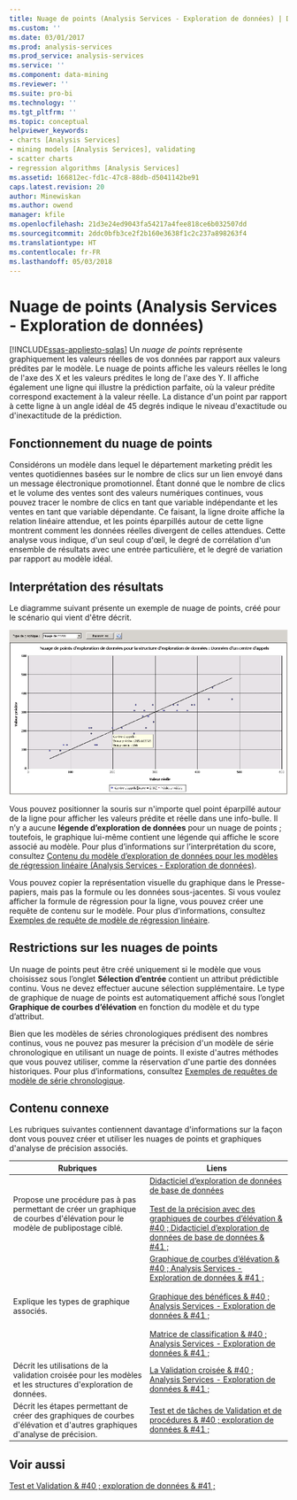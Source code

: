 ```yaml
---
title: Nuage de points (Analysis Services - Exploration de données) | Documents Microsoft
ms.custom: ''
ms.date: 03/01/2017
ms.prod: analysis-services
ms.prod_service: analysis-services
ms.service: ''
ms.component: data-mining
ms.reviewer: ''
ms.suite: pro-bi
ms.technology: ''
ms.tgt_pltfrm: ''
ms.topic: conceptual
helpviewer_keywords:
- charts [Analysis Services]
- mining models [Analysis Services], validating
- scatter charts
- regression algorithms [Analysis Services]
ms.assetid: 166812ec-fd1c-47c8-88db-d5041142be91
caps.latest.revision: 20
author: Minewiskan
ms.author: owend
manager: kfile
ms.openlocfilehash: 21d3e24ed9043fa54217a4fee818ce6b032507dd
ms.sourcegitcommit: 2ddc0bfb3ce2f2b160e3638f1c2c237a898263f4
ms.translationtype: HT
ms.contentlocale: fr-FR
ms.lasthandoff: 05/03/2018
---
```

# <a name="scatter-plot-analysis-services---data-mining"></a>Nuage de points (Analysis Services - Exploration de données)
[!INCLUDE[ssas-appliesto-sqlas](../../includes/ssas-appliesto-sqlas.md)]
  Un *nuage de points* représente graphiquement les valeurs réelles de vos données par rapport aux valeurs prédites par le modèle. Le nuage de points affiche les valeurs réelles le long de l'axe des X et les valeurs prédites le long de l'axe des Y. Il affiche également une ligne qui illustre la prédiction parfaite, où la valeur prédite correspond exactement à la valeur réelle. La distance d'un point par rapport à cette ligne à un angle idéal de 45 degrés indique le niveau d'exactitude ou d'inexactitude de la prédiction.  
  
## <a name="understanding-the-scatter-plot"></a>Fonctionnement du nuage de points  
 Considérons un modèle dans lequel le département marketing prédit les ventes quotidiennes basées sur le nombre de clics sur un lien envoyé dans un message électronique promotionnel. Étant donné que le nombre de clics et le volume des ventes sont des valeurs numériques continues, vous pouvez tracer le nombre de clics en tant que variable indépendante et les ventes en tant que variable dépendante. Ce faisant, la ligne droite affiche la relation linéaire attendue, et les points éparpillés autour de cette ligne montrent comment les données réelles divergent de celles attendues. Cette analyse vous indique, d'un seul coup d'œil, le degré de corrélation d'un ensemble de résultats avec une entrée particulière, et le degré de variation par rapport au modèle idéal.  
  
## <a name="interpreting-the-results"></a>Interprétation des résultats  
 Le diagramme suivant présente un exemple de nuage de points, créé pour le scénario qui vient d'être décrit.  
  
 ![exemple d’un nuage de points pour régression linéaire](../../analysis-services/data-mining/media/scatterplot-callctr.gif "exemple d’un nuage de points pour régression linéaire")  
  
 Vous pouvez positionner la souris sur n'importe quel point éparpillé autour de la ligne pour afficher les valeurs prédite et réelle dans une info-bulle. Il n’y a aucune **légende d’exploration de données** pour un nuage de points ; toutefois, le graphique lui-même contient une légende qui affiche le score associé au modèle. Pour plus d’informations sur l’interprétation du score, consultez [Contenu du modèle d’exploration de données pour les modèles de régression linéaire &#40;Analysis Services - Exploration de données&#41;](../../analysis-services/data-mining/mining-model-content-for-linear-regression-models-analysis-services-data-mining.md).  
  
 Vous pouvez copier la représentation visuelle du graphique dans le Presse-papiers, mais pas la formule ou les données sous-jacentes. Si vous voulez afficher la formule de régression pour la ligne, vous pouvez créer une requête de contenu sur le modèle. Pour plus d’informations, consultez [Exemples de requête de modèle de régression linéaire](../../analysis-services/data-mining/linear-regression-model-query-examples.md).  
  
## <a name="restrictions-on-scatter-plots"></a>Restrictions sur les nuages de points  
 Un nuage de points peut être créé uniquement si le modèle que vous choisissez sous l’onglet **Sélection d’entrée** contient un attribut prédictible continu. Vous ne devez effectuer aucune sélection supplémentaire. Le type de graphique de nuage de points est automatiquement affiché sous l’onglet **Graphique de courbes d’élévation** en fonction du modèle et du type d’attribut.  
  
 Bien que les modèles de séries chronologiques prédisent des nombres continus, vous ne pouvez pas mesurer la précision d'un modèle de série chronologique en utilisant un nuage de points. Il existe d'autres méthodes que vous pouvez utiliser, comme la réservation d'une partie des données historiques. Pour plus d’informations, consultez [Exemples de requêtes de modèle de série chronologique](../../analysis-services/data-mining/time-series-model-query-examples.md).  
  
## <a name="related-content"></a>Contenu connexe  
 Les rubriques suivantes contiennent davantage d'informations sur la façon dont vous pouvez créer et utiliser les nuages de points et graphiques d'analyse de précision associés.  
  
|Rubriques|Liens|  
|------------|-----------|  
|Propose une procédure pas à pas permettant de créer un graphique de courbes d'élévation pour le modèle de publipostage ciblé.|[Didacticiel d’exploration de données de base de données](http://msdn.microsoft.com/library/6602edb6-d160-43fb-83c8-9df5dddfeb9c)<br /><br /> [Test de la précision avec des graphiques de courbes d’élévation & #40 ; Didacticiel d’exploration de données de base de données & #41 ;](http://msdn.microsoft.com/library/822d414b-4a39-473f-80c3-53476e30655a)|  
|Explique les types de graphique associés.|[Graphique de courbes d’élévation & #40 ; Analysis Services - Exploration de données & #41 ;](../../analysis-services/data-mining/lift-chart-analysis-services-data-mining.md)<br /><br /> [Graphique des bénéfices & #40 ; Analysis Services - Exploration de données & #41 ;](../../analysis-services/data-mining/profit-chart-analysis-services-data-mining.md)<br /><br /> [Matrice de classification & #40 ; Analysis Services - Exploration de données & #41 ;](../../analysis-services/data-mining/classification-matrix-analysis-services-data-mining.md)|  
|Décrit les utilisations de la validation croisée pour les modèles et les structures d'exploration de données.|[La Validation croisée & #40 ; Analysis Services - Exploration de données & #41 ;](../../analysis-services/data-mining/cross-validation-analysis-services-data-mining.md)|  
|Décrit les étapes permettant de créer des graphiques de courbes d'élévation et d'autres graphiques d'analyse de précision.|[Test et de tâches de Validation et de procédures & #40 ; exploration de données & #41 ;](../../analysis-services/data-mining/testing-and-validation-tasks-and-how-tos-data-mining.md)|  
  
## <a name="see-also"></a>Voir aussi  
 [Test et Validation & #40 ; exploration de données & #41 ;](../../analysis-services/data-mining/testing-and-validation-data-mining.md)  
  
  
